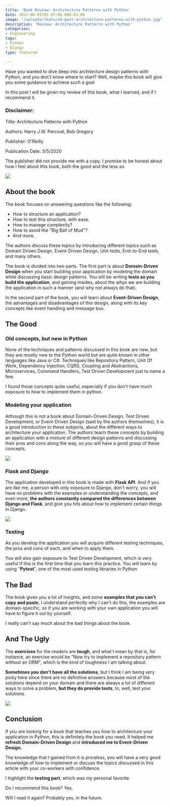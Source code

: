 ```yaml
---
title: 'Book Review: Architecture Patterns with Python'
date: 2022-06-01T01:07:00.000-03:00
image: "/uploads/featured-post-architecture-patterns-with-python.jpg"
description: 'Review: Architecture Patterns with Python'
categories:
- Engineering
tags:
- Python
- Django
type: featured

---
```

Have you wanted to dive deep into architecture design patterns with Python, and you don't know where to start? Well, maybe this book will give you some guidance to achieve such a goal

In this post I will be given my review of this book, what I learned, and if I recommend it.

### Disclaimer:

Title: Architecture Patterns with Python

Authors: Harry J.W. Percival, Bob Gregory

Publisher: O'Reilly

Publication Date: 3/5/2020

The publisher did not provide me with a copy. I promise to be honest about how I feel about this book, both the good and the less so.

![](/uploads/architecture-patterns-with-python-485h.png)

## About the book

The book focuses on answering questions like the following:

* How to structure an application?
* How to test this structure, with ease.
* How to manage complexity?
* How to avoid the "Big Ball of Mud"?
* And more.

The authors discuss these topics by introducing different topics such as Domain Driven Design, Event-Driven Design, Unit tests, End-to-End tests, and many others.

The book is divided into two parts. The first part is about **Domain-Driven Design** when you start building your application by modeling the domain while discussing basic design patterns. You will be writing **tests as you build the application**, and gaining insides, about the whys we are building the application in such a manner (and why not always do that).

In the second part of the book, you will learn about  **Event-Driven Design**, the advantages and disadvantages of this design, along with its key concepts like event handling and message bus.

## The Good

### Old concepts, but new in Python

None of the techniques and patterns discussed in this book are new, but they are mostly new to the Python world but are quite known in other languages like  Java or C#. Techniques like Repository Pattern, Unit Of Work, Dependency Injection, CQRS, Coupling and Abstractions, Microservices, Command Handlers, Test Driven Development just to name a few.

I found those concepts quite useful, especially if you don't have much exposure to how to implement them in python.

### Modeling your application

Although this is not a book about Domain-Driven Design, Test Driven Development, or Event-Driven Design (said by the authors themselves), it is a good introduction to these subjects, about the different ways to architecture your application. The authors teach these concepts by building an application with a mixture of different design patterns and discussing their pros and cons along the way, so you will have a good grasp of these concepts.

![](/uploads/pexels-1.jpg)

### Flask and Django

The application developed in this book is made with **Flask API**. And if you are like me, a person with only exposure to Django, don't worry, you will have no problems with the examples or understanding the concepts, and even more, **the authors constantly compared the differences between Django and Flask**, and give you hits about how to implement certain things in Django.

![](/uploads/django-logo-negative.png)

### Testing

As you develop the application you will acquire different testing techniques, the pros and cons of each, and when to apply them.

You will also gain exposure to Test Driven Development, which is very useful if this is the first time that you learn this practice. You will learn by using "**Pytest**", one of the most used testing libraries in Python

## The Bad

The book gives you a lot of insights, and some **examples that you can't copy and paste**, I understand perfectly why I can't do this, the examples are domain-specific, so if you are working with your own application you will have to figure it out by yourself.

I really can't say much about the bad things about the book.

## And The Ugly

The **exercises** for the readers are **tough**, and what I mean by that is, for instance, an exercise would be "Now try to implement a repository pattern without an ORM", which is the kind of toughness I am talking about.

**Sometimes you don't have all the solutions**, but I think I am being very picky here since there are no definitive answers because most of the solutions depend on your domain and there are always a lot of different ways to solve a problem, **but they do provide tests**, to, well, test your solutions.

![](/uploads/exercise-notebook.jpg)

## Conclusion

If you are looking for a book that teaches you how to architecture your application in Python, this is definitely the book you need. It helped me **refresh Domain-Driven Design** and **introduced me to Event-Driven Design.**

The knowledge that I gained from it is priceless, you will have a very good knowledge of how to implement or discuss the topics discussed in this article with your co-workers with confidence.

I highlight the **testing part**, which was my personal favorite.

Do I recommend this book? Yes.

Will I read it again? Probably yes, in the future.